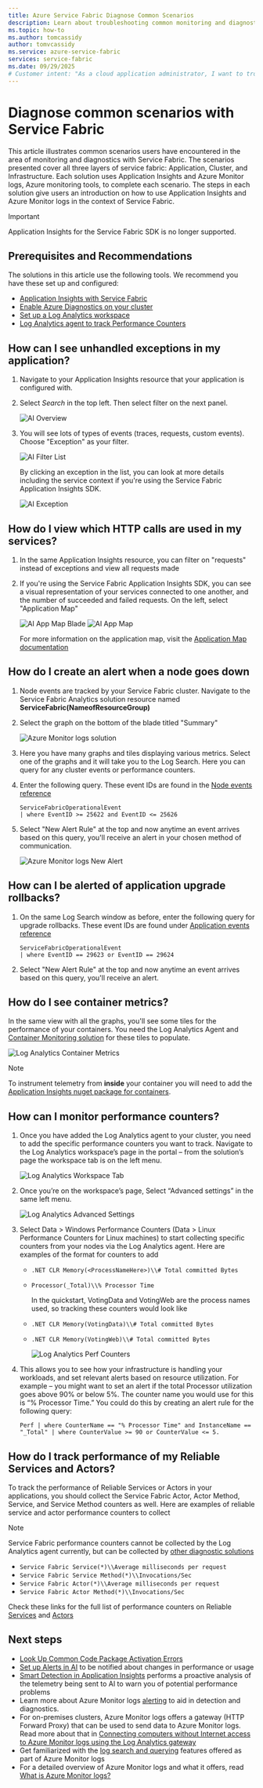 ```yaml
---
title: Azure Service Fabric Diagnose Common Scenarios 
description: Learn about troubleshooting common monitoring and diagnostic scenarios within Azure Service Fabric applications.
ms.topic: how-to
ms.author: tomcassidy
author: tomvcassidy
ms.service: azure-service-fabric
services: service-fabric
ms.date: 09/29/2025
# Customer intent: "As a cloud application administrator, I want to troubleshoot monitoring and diagnostic issues in Azure Service Fabric, so that I can ensure the performance and reliability of my applications."
---
```


# Diagnose common scenarios with Service Fabric

This article illustrates common scenarios users have encountered in the area of monitoring and diagnostics with Service Fabric. The scenarios presented cover all three layers of service fabric: Application, Cluster, and Infrastructure. Each solution uses Application Insights and Azure Monitor logs, Azure monitoring tools, to complete each scenario. The steps in each solution give users an introduction on how to use Application Insights and Azure Monitor logs in the context of Service Fabric.

> [!IMPORTANT]
> Application Insights for the Service Fabric SDK is no longer supported.

## Prerequisites and Recommendations

The solutions in this article use the following tools. We recommend you have these set up and configured:

* [Application Insights with Service Fabric](service-fabric-tutorial-monitoring-aspnet.md)
* [Enable Azure Diagnostics on your cluster](service-fabric-diagnostics-event-aggregation-wad.md)
* [Set up a Log Analytics workspace](service-fabric-diagnostics-oms-setup.md)
* [Log Analytics agent to track Performance Counters](service-fabric-diagnostics-oms-agent.md)

## How can I see unhandled exceptions in my application?

1. Navigate to your Application Insights resource that your application is configured with.
2. Select *Search* in the top left. Then select filter on the next panel.

    ![AI Overview](media/service-fabric-diagnostics-common-scenarios/ai-search-filter.png)

3. You will see lots of types of events (traces, requests, custom events). Choose "Exception" as your filter.

    ![AI Filter List](media/service-fabric-diagnostics-common-scenarios/ai-filter-list.png)

    By clicking an exception in the list, you can look at more details including the service context if you're using the Service Fabric Application Insights SDK.

    ![AI Exception](media/service-fabric-diagnostics-common-scenarios/ai-exception.png)

## How do I view which HTTP calls are used in my services?

1. In the same Application Insights resource, you can filter on "requests" instead of exceptions and view all requests made
2. If you're using the Service Fabric Application Insights SDK, you can see a visual representation of your services connected to one another, and the number of succeeded and failed requests. On the left, select "Application Map"

    ![AI App Map Blade](media/service-fabric-diagnostics-common-scenarios/app-map-blade.png)
    ![AI App Map](media/service-fabric-diagnostics-common-scenarios/app-map-new.png)

    For more information on the application map, visit the [Application Map documentation](/azure/azure-monitor/app/app-map)

## How do I create an alert when a node goes down

1. Node events are tracked by your Service Fabric cluster. Navigate to the Service Fabric Analytics solution resource named **ServiceFabric(NameofResourceGroup)**
2. Select the graph on the bottom of the blade titled "Summary"

    ![Azure Monitor logs solution](media/service-fabric-diagnostics-common-scenarios/oms-solution-azure-portal.png)

3. Here you have many graphs and tiles displaying various metrics. Select one of the graphs and it will take you to the Log Search. Here you can query for any cluster events or performance counters.
4. Enter the following query. These event IDs are found in the [Node events reference](service-fabric-diagnostics-event-generation-operational.md#application-events)

    ```kusto
    ServiceFabricOperationalEvent
    | where EventID >= 25622 and EventID <= 25626
    ```

5. Select "New Alert Rule" at the top and now anytime an event arrives based on this query, you'll receive an alert in your chosen method of communication.

    ![Azure Monitor logs New Alert](media/service-fabric-diagnostics-common-scenarios/oms-create-alert.png)

## How can I be alerted of application upgrade rollbacks?

1. On the same Log Search window as before, enter the following query for upgrade rollbacks. These event IDs are found under [Application events reference](service-fabric-diagnostics-event-generation-operational.md#application-events)

    ```kusto
    ServiceFabricOperationalEvent
    | where EventID == 29623 or EventID == 29624
    ```

2. Select "New Alert Rule" at the top and now anytime an event arrives based on this query, you'll receive an alert.

## How do I see container metrics?

In the same view with all the graphs, you'll see some tiles for the performance of your containers. You need the Log Analytics Agent and [Container Monitoring solution](service-fabric-diagnostics-oms-containers.md) for these tiles to populate.

![Log Analytics Container Metrics](media/service-fabric-diagnostics-common-scenarios/containermetrics.png)

>[!NOTE]
>To instrument telemetry from **inside** your container you will need to add the [Application Insights nuget package for containers](https://github.com/Microsoft/ApplicationInsights-servicefabric#microsoftapplicationinsightsservicefabric--for-service-fabric-lift-and-shift-scenarios).

## How can I monitor performance counters?

1. Once you have added the Log Analytics agent to your cluster, you need to add the specific performance counters you want to track. Navigate to the Log Analytics workspace’s page in the portal – from the solution’s page the workspace tab is on the left menu.

    ![Log Analytics Workspace Tab](media/service-fabric-diagnostics-common-scenarios/workspacetab.png)

2. Once you’re on the workspace’s page, Select “Advanced settings” in the same left menu.

    ![Log Analytics Advanced Settings](media/service-fabric-diagnostics-common-scenarios/advancedsettingsoms.png)

3. Select Data > Windows Performance Counters (Data > Linux Performance Counters for Linux machines) to start collecting specific counters from your nodes via the Log Analytics agent. Here are examples of the format for counters to add

   * `.NET CLR Memory(<ProcessNameHere>)\\# Total committed Bytes`
   * `Processor(_Total)\\% Processor Time`

     In the quickstart, VotingData and VotingWeb are the process names used, so tracking these counters would look like

   * `.NET CLR Memory(VotingData)\\# Total committed Bytes`
   * `.NET CLR Memory(VotingWeb)\\# Total committed Bytes`

     ![Log Analytics Perf Counters](media/service-fabric-diagnostics-common-scenarios/omsperfcounters.png)

4. This allows you to see how your infrastructure is handling your workloads, and set relevant alerts based on resource utilization. For example – you might want to set an alert if the total Processor utilization goes above 90% or below 5%. The counter name you would use for this is “% Processor Time.” You could do this by creating an alert rule for the following query:

    ```kusto
    Perf | where CounterName == "% Processor Time" and InstanceName == "_Total" | where CounterValue >= 90 or CounterValue <= 5.
    ```

## How do I track performance of my Reliable Services and Actors?

To track the performance of Reliable Services or Actors in your applications, you should collect the Service Fabric Actor, Actor Method, Service, and Service Method counters as well. Here are examples of reliable service and actor performance counters to collect

>[!NOTE]
>Service Fabric performance counters cannot be collected by the Log Analytics agent currently, but can be collected by [other diagnostic solutions](service-fabric-diagnostics-partners.md)

* `Service Fabric Service(*)\\Average milliseconds per request`
* `Service Fabric Service Method(*)\\Invocations/Sec`
* `Service Fabric Actor(*)\\Average milliseconds per request`
* `Service Fabric Actor Method(*)\\Invocations/Sec`

Check these links for the full list of performance counters on Reliable [Services](service-fabric-reliable-serviceremoting-diagnostics.md) and [Actors](service-fabric-reliable-actors-diagnostics.md)

## Next steps

* [Look Up Common Code Package Activation Errors](./service-fabric-diagnostics-code-package-errors.md)
* [Set up Alerts in AI](/azure/azure-monitor/alerts/alerts-log) to be notified about changes in performance or usage
* [Smart Detection in Application Insights](/azure/azure-monitor/alerts/proactive-diagnostics) performs a proactive analysis of the telemetry being sent to AI to warn you of potential performance problems
* Learn more about Azure Monitor logs [alerting](/azure/azure-monitor/alerts/alerts-overview) to aid in detection and diagnostics.
* For on-premises clusters, Azure Monitor logs offers a gateway (HTTP Forward Proxy) that can be used to send data to Azure Monitor logs. Read more about that in [Connecting computers without Internet access to Azure Monitor logs using the Log Analytics gateway](/azure/azure-monitor/agents/gateway)
* Get familiarized with the [log search and querying](/azure/azure-monitor/logs/log-query-overview) features offered as part of Azure Monitor logs
* For a detailed overview of Azure Monitor logs and what it offers, read [What is Azure Monitor logs?](/azure/azure-monitor/overview)

